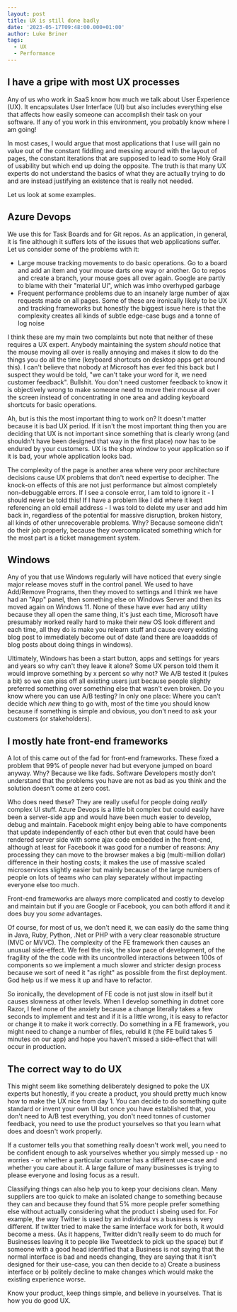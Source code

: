 ```yaml
---
layout: post
title: UX is still done badly
date: '2023-05-17T09:48:00.000+01:00'
author: Luke Briner
tags: 
  - UX
  - Performance
---
```


## I have a gripe with most UX processes
Any of us who work in SaaS know how much we talk about User Experience (UX). It encapsulates User Interface (UI) but also includes everything else that affects how easily someone can accomplish their task on your software. If any of you work in this environment, you probably know where I am going!

In most cases, I would argue that most applications that I use will gain no value out of the constant fiddling and messing around with the layout of pages, the constant iterations that are supposed to lead to some Holy Grail of usability but which end up doing the opposite. The truth is that many UX experts do not understand the basics of what they are actually trying to do and are instead justifying an existence that is really not needed.

Let us look at some examples.

## Azure Devops
We use this for Task Boards and for Git repos. As an application, in general, it is fine although it suffers lots of the issues that web applications suffer. Let us consider some of the problems with it:

* Large mouse tracking movements to do basic operations. Go to a board and add an item and your mouse darts one way or another. Go to repos and create a branch, your mouse goes all over again. Google are partly to blame with their "material UI", which was imho overhyped garbage
* Frequent performance problems due to an insanely large number of ajax requests made on all pages. Some of these are ironically likely to be UX and tracking frameworks but honestly the biggest issue here is that the complexity creates all kinds of subtle edge-case bugs and a tonne of log noise

I think these are my main two complaints but note that neither of these requires a UX expert. Anybody maintaining the system *should* notice that the mouse moving all over is really annoying and makes it slow to do the things you do all the time (keyboard shortcuts on desktop apps get around this). I can't believe that nobody at Microsoft has ever fed this back but I suspect they would be told, "we can't take your word for it, we need customer feedback". Bullshit. You don't need customer feedback to know it is objectively wrong to make someone need to move their mouse all over the screen instead of concentrating in one area and adding keyboard shortcuts for basic operations.

Ah, but is this the most important thing to work on? It doesn't matter because it is bad UX period. If it isn't the most important thing then you are deciding that UX is not important since something that is clearly wrong (and shouldn't have been designed that way in the first place) now has to be endured by your customers. UX is the shop window to your application so if it is bad, your whole application looks bad.

The complexity of the page is another area where very poor architecture decisions cause UX problems that don't need expertise to decipher. The knock-on effects of this are not just performance but almost completely non-debuggable errors. If I see a console error, I am told to ignore it - I should never be told this! If I have a problem like I did where it kept referencing an old email address - I was told to delete my user and add him back in, regardless of the potential for massive disruption, broken history, all kinds of other unrecoverable problems. Why? Because someone didn't do their job properly, because they overcomplicated something which for the most part is a ticket management system.

## Windows
Any of you that use Windows regularly will have noticed that every single major release moves stuff in the control panel. We used to have Add/Remove Programs, then they moved to settings and I think we have had an "App" panel, then something else on Windows Server and then its moved again on Windows 11. None of these have ever had any utility because they all open the same thing, it's just each time, Microsoft have presumably worked really hard to make their new OS look different and each time, all they do is make you relearn stuff and cause every existing blog post to immediately become out of date (and there are loaaddds of blog posts about doing things in windows).

Ultimately, Windows has been a start button, apps and settings for years and years so why can't they leave it alone? Some UX person told them it would improve something by x percent so why not? We A/B tested it (pukes a bit) so we can piss off all existing users just because people slightly preferred something over something else that wasn't even broken. Do you know where you can use A/B testing? In only one place: Where you can't decide which *new* thing to go with, most of the time you should know because if something is simple and obvious, you don't need to ask your customers (or stakeholders).

## I mostly hate front-end frameworks
A lot of this came out of the fad for front-end frameworks. These fixed a problem that 99% of people never had but everyone jumped on board anyway. Why? Because we like fads. Software Developers mostly don't understand that the problems you have are not as bad as you think and the solution doesn't come at zero cost.

Who does need these? They are really useful for people doing *really* complex UI stuff. Azure Devops is a little bit complex but could easily have been a server-side app and would have been much easier to develop, debug and maintain. Facebook might enjoy being able to have components that update independently of each other but even that could have been rendered server side with some ajax code embedded in the front-end, although at least for Facebook it was good for a number of reasons: Any processing they can move to the browser makes a big (multi-million dollar) difference in their hosting costs; it makes the use of massive scaled microservices slightly easier but mainly because of the large numbers of people on lots of teams who can play separately without impacting everyone else too much.

Front-end frameworks are always more complicated and costly to develop and maintain but if you are Google or Facebook, you can both afford it and it does buy you *some* advantages.

Of course, for most of us, we don't need it, we can easily do the same thing in Java, Ruby, Python, .Net or PHP with a very clear reasonable structure (MVC or MVVC). The complexity of the FE framework then causes an unusual side-effect. We feel the risk, the slow pace of development, of the fragility of the the code with its uncontrolled interactions between 100s of components so we implement a much slower and stricter design process because we sort of need it "as right" as possible from the first deployment. God help us if we mess it up and have to refactor.

So ironically, the development of FE code is not just slow in itself but it causes slowness at other levels. When I develop something in dotnet core Razor, I feel none of the anxiety because a change literally takes a few seconds to implement and test and if it is a little wrong, it is easy to refactor or change it to make it work correctly. Do something in a FE framework, you might need to change a number of files, rebuild it (the FE build takes 5 minutes on our app) and hope you haven't missed a side-effect that will occur in production.

## The correct way to do UX
This might seem like something deliberately designed to poke the UX experts but honestly, if you create a product, you should pretty much know how to make the UX nice from day 1. You can decide to do something quite standard or invent your own UI but once you have established that, you don't need to A/B test everything, you don't need tonnes of customer feedback, you need to use the product yourselves so that you learn what does and doesn't work properly.

If a customer tells you that something really doesn't work well, you need to be confident enough to ask yourselves whether you simply messed up - no worries - or whether a particular customer has a different use-case and whether you care about it. A large failure of many businesses is trying to please everyone and losing focus as a result.

Classifying things can also help you to keep your decisions clean. Many suppliers are too quick to make an isolated change to something because they can and because they found that 5% more people prefer something else without actually considering what the product i sbeing used for. For example, the way Twitter is used by an individual vs a business is very different. If twitter tried to make the same interface work for both, it would become a mess. (As it happens, Twitter didn't really seem to do much for Businesses leaving it to people like Tweetdeck to pick up the space) but if someone with a good head identified that a Business is not saying that the normal interface is bad and needs changing, they are saying that it isn't designed for their use-case, you can then decide to a) Create a business interface or b) politely decline to make changes which would make the existing experience worse.

Know your product, keep things simple, and believe in yourselves. That is how you do good UX.
